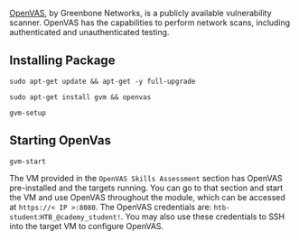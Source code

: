 
[OpenVAS](https://openvas.org/), by Greenbone Networks, is a publicly available vulnerability scanner. OpenVAS has the capabilities to perform network scans, including authenticated and unauthenticated testing.

## Installing Package

```shell-session
sudo apt-get update && apt-get -y full-upgrade
```

```shell-session
sudo apt-get install gvm && openvas
```

```shell-session
gvm-setup
```

## Starting OpenVas

```shell-session
gvm-start
```

The VM provided in the `OpenVAS Skills Assessment` section has OpenVAS pre-installed and the targets running. You can go to that section and start the VM and use OpenVAS throughout the module, which can be accessed at `https://< IP >:8080`. The OpenVAS credentials are: `htb-student`:`HTB_@cademy_student!`. You may also use these credentials to SSH into the target VM to configure OpenVAS.